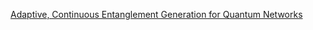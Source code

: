 [Adaptive, Continuous Entanglement Generation for Quantum Networks](https://ieeexplore.ieee.org/document/9798130)

